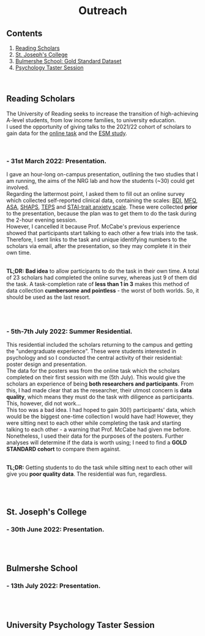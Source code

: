 <h1 align="center"> Outreach </h1>

## Contents
1. [Reading Scholars](outreach.md#reading-scholars)<br>
2. [St. Joseph's College](outreach.md#st-josephs-college)<br>
3. [Bulmershe School: Gold Standard Dataset](outreach.md#bulmershe-school)<br>
4. [Psychology Taster Session](outreach.md#university-psychology-taster-session)

<br>

## Reading Scholars
The University of Reading seeks to increase the transition of high-achieving A-level students, from low income families, to university education.<br>
I used the opportunity of giving talks to the 2021/22 cohort of scholars to gain data for the [online task](task.md) and the [ESM study](esm1.md). 

<br>

### - 31st March 2022: Presentation.
I gave an hour-long on-campus presentation, outlining the two studies that I am running, the aims of the NRG lab and how the students (~30) could get involved.
<br>
Regarding the lattermost point, I asked them to fill out an online survey which collected self-reported clinical data, containing the scales: [BDI](https://www.ismanet.org/doctoryourspirit/pdfs/Beck-Depression-Inventory-BDI.pdf), [MFQ](https://devepi.duhs.duke.edu/files/2018/03/MFQ-Adult-Self-Report-Long.pdf), [ASA](https://psycnet.apa.org/record/2021-31031-001), [SHAPS](https://www.ncbi.nlm.nih.gov/pmc/articles/PMC2957191/), [TEPS](http://citeseerx.ist.psu.edu/viewdoc/download?doi=10.1.1.379.8517&rep=rep1&type=pdf) and [STAI-trait anxiety scale](https://oml.eular.org/sysModules/obxOML/docs/id_150/State-Trait-Anxiety-Inventory.pdf). These were collected **prior** to the presentation, because the plan was to get them to do the task during the 2-hour evening session. 
<br>
However, I cancelled it because Prof. McCabe's previous experience showed that participants start talking to each other a few trials into the task. Therefore, I sent links to the task and unique identifying numbers to the scholars via email, after the presentation, so they may complete it in their own time.
<br>
<br>

**TL;DR:** **Bad idea** to allow participants to do the task in their own time. A total of 23 scholars had completed the online survey, whereas just 9 of them did the task. A task-completion rate of **less than 1 in 3** makes this method of data collection **cumbersome and pointless** - the worst of both worlds. So, it should be used as the last resort.

<br>
<br>

### - 5th-7th July 2022: Summer Residential.
This residential included the scholars returning to the campus and getting the "undergraduate experience". These were students interested in psychology and so I conducted the central activity of their residential: poster design and presentation. <br>
The data for the posters was from the online task which the scholars completed on their first session with me (5th July). This would give the scholars an experience of being **both researchers and participants**. From this, I had made clear that as the researcher, their utmost concern is **data quality**, which means they must do the task with diligence as participants. This, however, did not work... <br>
This too was a bad idea. I had hoped to gain 30(!) participants' data, which would be the biggest one-time collection I would have had! However, they were sitting next to each other while completing the task and starting talking to each other - a warning that Prof. McCabe had given me before. Nonetheless, I used their data for the purposes of the posters. Further analyses will determine if the data is worth using; I need to find a **GOLD STANDARD cohort** to compare them against. 
<br>
<br>

**TL;DR:** Getting students to do the task while sitting next to each other will give you **poor quality data**. The residential was fun, regardless.

<br>
<br>

## St. Joseph's College

### - 30th June 2022: Presentation.


<br>
<br>

## Bulmershe School 
### - 13th July 2022: Presentation.


<br>
<br>

## University Psychology Taster Session


<br>
<br>

  
